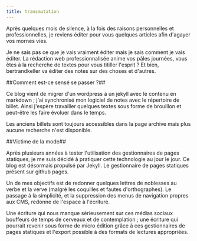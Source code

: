 ```yaml
---
title: transmutation
---
```


Après quelques mois de silence, à la fois des raisons personnelles et professionnelles, je reviens éditer pour vous quelques articles afin d'agayer vos mornes vies.

Je ne sais pas ce que je vais vraiment éditer mais je sais comment je vais éditer. La rédaction web professionnalisée anime vos pâles journées, vous êtes à la recherche de textes pour vous titiller l'esprit ? Et bien, bertrandkeller va éditer des notes sur des choses et d'autres.

##Comment est-ce sensé se passer ?##

Ce blog vient de migrer d'un wordpress à un jekyll avec le contenu en markdown ; j'ai synchronisé mon logiciel de notes avec le répertoire de billet. Ainsi j'espère travailler quelques textes sous forme de brouillon et peut-être les faire évoluer dans le temps.

Les anciens billets sont toujours accessibles dans la page archive mais plus aucune recherche n'est disponible.

##Victime de la mode##

Après plusieurs années à tester l'utilisation des gestionnaires de pages statiques, je me suis décidé à pratiquer cette technologie au jour le jour. Ce blog est désormais propulsé par Jekyll. Le gestionnaire de pages statiques présent sur github pages.

Un de mes objectifs est de redonner quelques lettres de noblesses au verbe et la verve (malgré les coquilles et fautes d'orthographes). Le passage à la simplicité, et la suppression des menus de navigation propres aux CMS, redonne de l'espace à l'écriture.

Une écriture qui nous manque sérieusement sur ces médias sociaux bouffeurs de temps de cerveaux et de contemplation ; une écriture qui pourrait revenir sous forme de micro édition grâce à ces gestionnaires de pages statiques et l'export possible à des formats de lectures appropriées.

